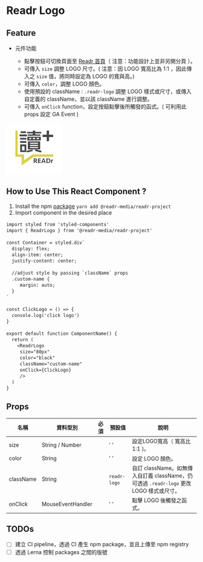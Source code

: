# Readr Logo

## Feature

- 元件功能

  - 點擊按鈕可切換頁面至 [Readr 首頁](https://www.readr.tw/)（ 注意：功能設計上並非另開分頁 ）。
  - 可傳入 `size` 調整 LOGO 尺寸。( 注意：因 LOGO 寬高比為 1:1 ，因此傳入之 `size` 值，將同時設定為 LOGO 的寬與高。)
  - 可傳入 `color`，調整 LOGO 顏色。
  - 使用預設的 className : `.readr-logo` 調整 LOGO 樣式或尺寸，或傳入自定義的 className，並以該 className 進行調整。
  - 可傳入 `onClick` function，設定按鈕點擊後所觸發的函式。( 可利用此 props 設定 GA Event )

![Readr Logo](https://github.com/ChangRongXuan/Portfolio/blob/main/imgs/readr-logo.png)

## How to Use This React Component ?

1. Install the npm [package](https://www.npmjs.com/package/@readr-media/readr-project)
   `yarn add @readr-media/readr-project`
2. Import component in the desired place

```
import styled from 'styled-components'
import { ReadrLogo } from '@readr-media/readr-project'

const Container = styled.div`
  display: flex;
  align-item: center;
  justify-content: center;

  //adjust style by passing `className` props
  .custom-name {
     margin: auto;
  }
`

const ClickLogo = () => {
  console.log('click logo')
}

export default function ComponentName() {
  return (
    <ReadrLogo
     size="80px"
     color="black"
     className="custom-name"
     onClick={ClickLogo}
     />
  )
}
```

## Props

| 名稱      | 資料型別          | 必須 | 預設值          | 說明                                                                               |
| --------- | ----------------- | ---- | --------------- | ---------------------------------------------------------------------------------- |
| size   | String / Number |      | ' '             | 設定LOGO寬高（ 寬高比 1:1 )。                                                          |
| color   | String |      | ' '             | 設定 LOGO 顏色。                                                             |
| className | String            |      | `readr-logo` | 自訂 className。如無傳入自訂義 className，仍可透過 `.readr-logo` 更改 LOGO 樣式或尺寸。 |
| onClick   | MouseEventHandler |      | ' '             | 點擊 LOGO 後觸發之函式。                                                             |

## TODOs

- [ ] 建立 CI pipeline，透過 CI 產生 npm package，並且上傳至 npm registry
- [ ] 透過 Lerna 控制 packages 之間的版號
